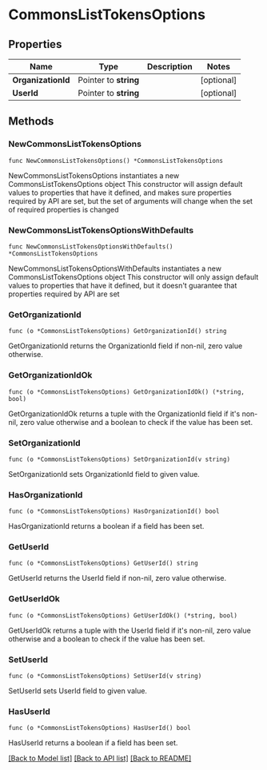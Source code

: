 # CommonsListTokensOptions

## Properties

Name | Type | Description | Notes
------------ | ------------- | ------------- | -------------
**OrganizationId** | Pointer to **string** |  | [optional] 
**UserId** | Pointer to **string** |  | [optional] 

## Methods

### NewCommonsListTokensOptions

`func NewCommonsListTokensOptions() *CommonsListTokensOptions`

NewCommonsListTokensOptions instantiates a new CommonsListTokensOptions object
This constructor will assign default values to properties that have it defined,
and makes sure properties required by API are set, but the set of arguments
will change when the set of required properties is changed

### NewCommonsListTokensOptionsWithDefaults

`func NewCommonsListTokensOptionsWithDefaults() *CommonsListTokensOptions`

NewCommonsListTokensOptionsWithDefaults instantiates a new CommonsListTokensOptions object
This constructor will only assign default values to properties that have it defined,
but it doesn't guarantee that properties required by API are set

### GetOrganizationId

`func (o *CommonsListTokensOptions) GetOrganizationId() string`

GetOrganizationId returns the OrganizationId field if non-nil, zero value otherwise.

### GetOrganizationIdOk

`func (o *CommonsListTokensOptions) GetOrganizationIdOk() (*string, bool)`

GetOrganizationIdOk returns a tuple with the OrganizationId field if it's non-nil, zero value otherwise
and a boolean to check if the value has been set.

### SetOrganizationId

`func (o *CommonsListTokensOptions) SetOrganizationId(v string)`

SetOrganizationId sets OrganizationId field to given value.

### HasOrganizationId

`func (o *CommonsListTokensOptions) HasOrganizationId() bool`

HasOrganizationId returns a boolean if a field has been set.

### GetUserId

`func (o *CommonsListTokensOptions) GetUserId() string`

GetUserId returns the UserId field if non-nil, zero value otherwise.

### GetUserIdOk

`func (o *CommonsListTokensOptions) GetUserIdOk() (*string, bool)`

GetUserIdOk returns a tuple with the UserId field if it's non-nil, zero value otherwise
and a boolean to check if the value has been set.

### SetUserId

`func (o *CommonsListTokensOptions) SetUserId(v string)`

SetUserId sets UserId field to given value.

### HasUserId

`func (o *CommonsListTokensOptions) HasUserId() bool`

HasUserId returns a boolean if a field has been set.


[[Back to Model list]](../README.md#documentation-for-models) [[Back to API list]](../README.md#documentation-for-api-endpoints) [[Back to README]](../README.md)


